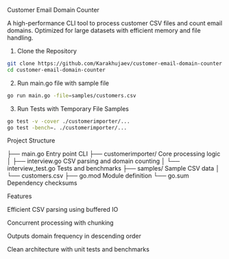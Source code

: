 Customer Email Domain Counter

A high-performance CLI tool to process customer CSV files and count email domains.
Optimized for large datasets with efficient memory and file handling.


1) Clone the Repository

```bash
git clone https://github.com/Karakhujaev/customer-email-domain-counter
cd customer-email-domain-counter
```

2) Run main.go file with sample file

```bash
go run main.go -file=samples/customers.csv 
```

3) Run Tests with Temporary File Samples

```bash
go test -v -cover ./customerimporter/...
go test -bench=. ./customerimporter/...
```

Project Structure

├── main.go                    Entry point CLI
├── customerimporter/          Core processing logic
│   ├── interview.go           CSV parsing and domain counting
│   └── interview_test.go      Tests and benchmarks
├── samples/                   Sample CSV data
│   └── customers.csv
├── go.mod                     Module definition
└── go.sum                     Dependency checksums


Features

Efficient CSV parsing using buffered IO

Concurrent processing with chunking

Outputs domain frequency in descending order

Clean architecture with unit tests and benchmarks

